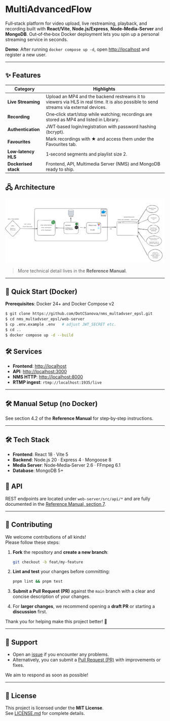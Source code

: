 # MultiAdvancedFlow

Full‑stack platform for video upload, live restreaming, playback, and recording built with **React/Vite**, **Node.js/Express**, **Node‑Media‑Server** and **MongoDB**. Out‑of‑the‑box Docker deployment lets you spin up a personal streaming service in seconds.

**Demo**: After running `docker compose up -d`, open [http://localhost](http://localhost) and register a new user.

---

## ✨ Features

| Category        | Highlights |
|-----------------|------------|
| **Live Streaming** | Upload an MP4 and the backend restreams it to viewers via HLS in real time. It is also possible to send streams via external devices. |
| **Recording**   | One‑click start/stop while watching; recordings are stored as MP4 and listed in Library. |
| **Authentication** | JWT‑based login/registration with password hashing (bcrypt). |
| **Favourites**  | Mark recordings with ★ and access them under the Favourites tab. |
| **Low‑latency HLS** | 1‑second segments and playlist size 2. |
| **Dockerised stack** | Frontend, API, Multimedia Server (NMS) and MongoDB ready to ship. |

## 🖧 Architecture

![App General Architecture](./docs/images/App_general_architecture.png)


> More technical detail lives in the **Reference Manual**.

---

## 🚀 Quick Start (Docker)

**Prerequisites**: Docker 24+ and Docker Compose v2

```bash
$ git clone https://github.com/DotCSanova/nms_multadvser_epsl.git
$ cd nms_multadvser_epsl/web-server
$ cp .env.example .env   # adjust JWT_SECRET etc.
$ cd ..
$ docker compose up -d --build
```

## 🛠️ Services

- **Frontend**: [http://localhost](http://localhost)
- **API**: [http://localhost:3000](http://localhost:3000)
- **NMS HTTP**: [http://localhost:8000](http://localhost:8000)
- **RTMP ingest**: `rtmp://localhost:1935/live`

---

## 🛠️ Manual Setup (no Docker)

See section 4.2 of the **Reference Manual** for step‑by‑step instructions.

---

## 🛠️ Tech Stack

- **Frontend**: React 18 · Vite 5
- **Backend**: Node.js 20 · Express 4 · Mongoose 8
- **Media Server**: Node‑Media‑Server 2.6 · FFmpeg 6.1
- **Database**: MongoDB 5+

## 📑 API

REST endpoints are located under `web-server/src/api/*` and are fully documented in the [Reference Manual, section 7](docs/reference_manual.md#7-rest-api-reference).

---

## 🤝 Contributing

We welcome contributions of all kinds!  
Please follow these steps:

1. **Fork** the repository and **create a new branch**:

    ```bash
    git checkout -b feat/my-feature
    ```

2. **Lint and test** your changes before committing:

    ```bash
    pnpm lint && pnpm test
    ```

3. **Submit a Pull Request (PR)** against the `main` branch with a clear and concise description of your changes.

4. For **larger changes**, we recommend opening a **draft PR** or starting a **discussion** first.

Thank you for helping make this project better! 🚀

---

## 🙋 Support

- Open an [issue](https://github.com/DotCSanova/nms_multadvser_epsl/issues) if you encounter any problems.
- Alternatively, you can submit a [Pull Request (PR)](https://github.com/DotCSanova/nms_multadvser_epsl/pulls) with improvements or fixes.

We aim to respond as soon as possible!

---

## 📄 License

This project is licensed under the **MIT License**.  
See [LICENSE.md](LICENSE.md) for complete details.
